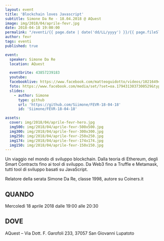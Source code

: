 ```yaml
---
layout: event
title: 'Blockchain loves Javascript'
subtitle: Simone Da Re - 18.04.2018 @ AQuest
image: img/2018/04/aprile-fevr.jpg
date: 2018-04-18 19:00:00
permalink: "/eventi/{{ page.date | date('dd/LL/yyyy') }}/{{ page.fileSlug | slug }}/index.html"
author: fevr
tags: eventi
published: true

event:
  speaker: Simone Da Re
  location: AQuest

  eventbrite: 43857239183
  youtube:
  facebooklive: https://www.facebook.com/matteoguidotto/videos/10216494648822635/
  foto: https://www.facebook.com/media/set/?set=oa.1794313037300529&type=3
  slides:
    - author: Simone
      type: github
      url: 'https://github.com/Siimone/FEVR-18-04-18'
      id: 'Siimone/FEVR-18-04-18'

assets:
  cover: img/2018/04/aprile-fevr-hero.jpg
  img500: img/2018/04/aprile-fevr-500x500.jpg
  img300: img/2018/04/aprile-fevr-300x300.jpg
  img250: img/2018/04/aprile-fevr-250x250.jpg
  img174: img/2018/04/aprile-fevr-174x174.jpg
  img150: img/2018/04/aprile-fevr-150x150.jpg
---
```


Un viaggio nel mondo di sviluppo blockchain. Dalla teoria di Ethereum, degli Smart Contracts fino ai tool di sviluppo. Da Web3 fino a Truffle e Metamask, tutti tool di sviluppo basati su JavaScript.

Relatore della serata Simone Da Re, classe 1998, autore su Coiners.it

## QUANDO

Mercoledì 18 aprile 2018 dalle 19:00 alle 20:30

## DOVE

AQuest – Via Dott. F. Garofoli 233, 37057 San Giovanni Lupatoto
